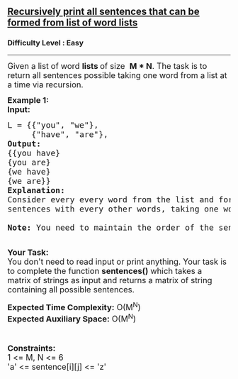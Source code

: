 <h2><a href="https://www.geeksforgeeks.org/problems/recursively-print-all-sentences-that-can-be-formed-from-list-of-word-lists/1?page=5&difficulty=Easy&sprint=94ade6723438d94ecf0c00c3937dad55&sortBy=submissions">Recursively print all sentences that can be formed from list of word lists</a></h2><h3>Difficulty Level : Easy</h3><hr><div class="problems_problem_content__Xm_eO"><p><span style="font-size:18px">Given a list of word <strong>lists </strong>of size&nbsp;&nbsp;<strong>M * N</strong>.&nbsp;The task is&nbsp;to return all sentences possible taking one word from a list at a time via recursion.&nbsp;</span></p>

<p><span style="font-size:18px"><strong>Example 1:</strong></span><br>
<span style="font-size:18px"><strong>Input: </strong></span></p>

<pre><span style="font-size:18px">L = {{"you", "we"},
     {"have", "are"},
<strong>Output: 
</strong>{{you have}
{you are}
{we have}
{we are}}
</span><span style="font-size:18px"><strong>Explanation:</strong>
Consider every every word from the list and form
sentences with every other words, taking one word from a list .

<strong>Note: </strong>You need to maintain the order of the sentences.

</span></pre>

<p><span style="font-size:18px"><strong>Your Task:&nbsp;&nbsp;</strong><br>
You don't need to read input or print anything. Your task is to complete the function <strong>sentences()</strong>&nbsp;which takes a matrix&nbsp;of strings as input and returns a matrix of string containing all possible sentences.</span></p>

<p><span style="font-size:18px"><strong>Expected Time Complexity:</strong> O(M<sup>N</sup>)<br>
<strong>Expected Auxiliary Space:</strong> O(M<sup>N</sup>)</span></p>

<p>&nbsp;</p>

<p><span style="font-size:18px"><strong>Constraints:</strong><br>
1 &lt;= M, N&nbsp;&lt;= 6<br>
'a'&nbsp;&lt;= sentence[i][j] &lt;= 'z'</span></p>
</div>